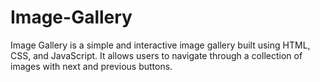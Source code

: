 # Image-Gallery
Image Gallery is a simple and interactive image gallery built using HTML, CSS, and JavaScript. It allows users to navigate through a collection of images with next and previous buttons.
